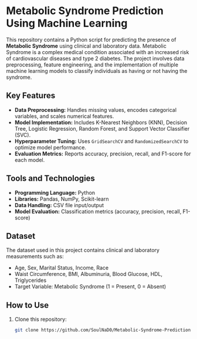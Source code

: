 # Metabolic Syndrome Prediction Using Machine Learning

This repository contains a Python script for predicting the presence of **Metabolic Syndrome** using clinical and laboratory data. Metabolic Syndrome is a complex medical condition associated with an increased risk of cardiovascular diseases and type 2 diabetes. The project involves data preprocessing, feature engineering, and the implementation of multiple machine learning models to classify individuals as having or not having the syndrome.

## Key Features
- **Data Preprocessing:** Handles missing values, encodes categorical variables, and scales numerical features.
- **Model Implementation:** Includes K-Nearest Neighbors (KNN), Decision Tree, Logistic Regression, Random Forest, and Support Vector Classifier (SVC).
- **Hyperparameter Tuning:** Uses `GridSearchCV` and `RandomizedSearchCV` to optimize model performance.
- **Evaluation Metrics:** Reports accuracy, precision, recall, and F1-score for each model.

## Tools and Technologies
- **Programming Language:** Python
- **Libraries:** Pandas, NumPy, Scikit-learn
- **Data Handling:** CSV file input/output
- **Model Evaluation:** Classification metrics (accuracy, precision, recall, F1-score)

## Dataset
The dataset used in this project contains clinical and laboratory measurements such as:
- Age, Sex, Marital Status, Income, Race
- Waist Circumference, BMI, Albuminuria, Blood Glucose, HDL, Triglycerides
- Target Variable: Metabolic Syndrome (1 = Present, 0 = Absent)

## How to Use
1. Clone this repository:
   ```bash
   git clone https://github.com/SoulNaD0/Metabolic-Syndrome-Prediction.git
